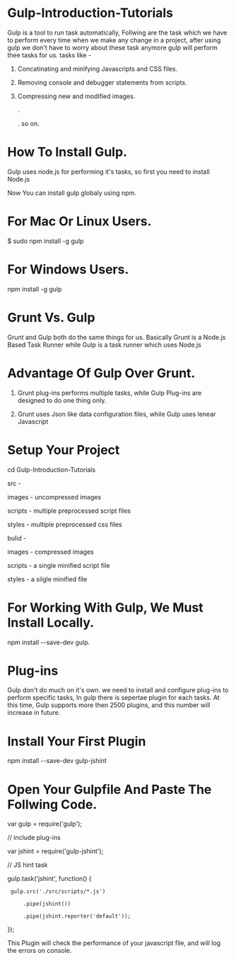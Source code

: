 # Gulp-Introduction-Tutorials

Gulp is a tool to run task automatically, Follwing are the task which we have to perform every time when we make any change in a project, after using gulp we don't have to worry about these task anymore gulp will perform thee tasks for us.
tasks like -
1) Concatinating and minifying Javascripts and CSS files.

2) Removing console and debugger statements from scripts.

3) Compressing new and modified images.

   .
   
   . so on.
   
   
# How To Install Gulp.

Gulp uses node.js for performing it's tasks, so first you need to install Node.js

Now You can install gulp globaly using npm.

# For Mac Or Linux Users.

$ sudo npm install -g gulp

# For Windows Users.

npm install -g gulp

# Grunt Vs. Gulp

Grunt and Gulp both do the same things for us. Basically Grunt is a Node.js Based Task Runner while Gulp is a task runner which uses Node.js

# Advantage Of Gulp Over Grunt.

1) Grunt plug-ins performs multiple tasks, while Gulp Plug-ins are designed to do one thing only.

2) Grunt uses Json like data configuration files, while Gulp uses lenear Javascript



# Setup Your Project

cd Gulp-Introduction-Tutorials

src -

   images - uncompressed images
   
   scripts - multiple preprocessed script files
   
   styles - multiple preprocessed css files
   
bulid -

   images - compressed images
   
   scripts - a single minified script file
   
   styles - a silgle minified file


# For Working With Gulp, We Must Install Locally.

  npm install --save-dev gulp.

# Plug-ins 

 Gulp don't do much on it's own. we need to install and configure plug-ins to perform specific tasks, In gulp there is sepertae plugin for each tasks.
 At this time, Gulp supports more then 2500 plugins, and this number will increase in future.

# Install Your First Plugin
  
  npm install --save-dev gulp-jshint

# Open Your Gulpfile And Paste The Follwing Code.

  var gulp = require('gulp'); 

  // include plug-ins

  var jshint = require('gulp-jshint');

  // JS hint task
  
  gulp.task('jshint', function() {

     gulp.src('./src/scripts/*.js')

         .pipe(jshint())

         .pipe(jshint.reporter('default'));

});

This Plugin will check the performance of your javascript file, and will log the errors on console.




